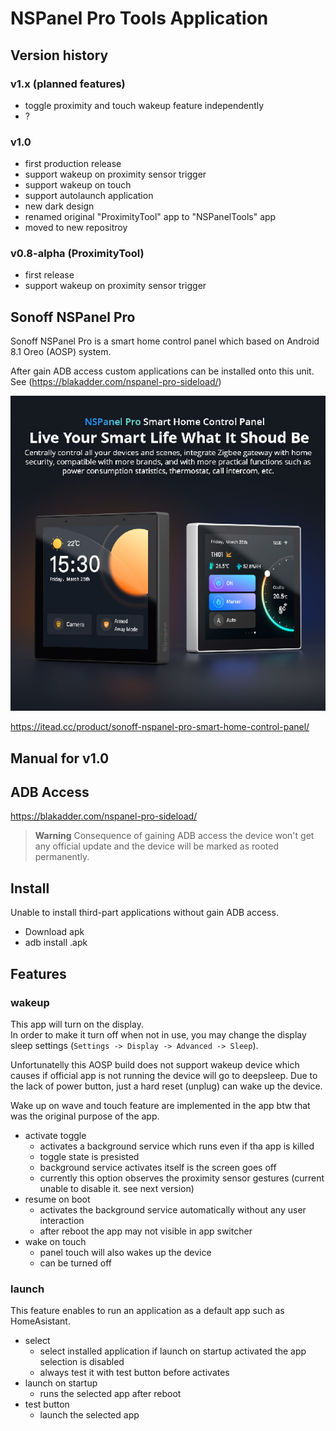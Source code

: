 # NSPanel Pro Tools Application
## Version history

### v1.x (planned features)
- toggle proximity and touch wakeup feature independently
- ?

### v1.0
- first production release
- support wakeup on proximity sensor trigger
- support wakeup on touch
- support autolaunch application
- new dark design
- renamed original "ProximityTool" app to "NSPanelTools" app
- moved to new repositroy

### v0.8-alpha (ProximityTool)
- first release
- support wakeup on proximity sensor trigger

## Sonoff NSPanel Pro

Sonoff NSPanel Pro is a smart home control panel which based on Android 8.1 Oreo (AOSP) system.

After gain ADB access custom applications can be installed onto this unit. See (https://blakadder.com/nspanel-pro-sideload/)

![Drag Racing](doc/assets/nspanel-pro.png)

https://itead.cc/product/sonoff-nspanel-pro-smart-home-control-panel/

## Manual for v1.0

## ADB Access
https://blakadder.com/nspanel-pro-sideload/

> **Warning**
> Consequence of gaining ADB access the device won't get any official update and the device will be marked as rooted permanently.
 
## Install
Unable to install third-part applications without gain ADB access.

- Download apk
- adb install <filename>.apk

## Features
### wakeup
This app will turn on the display.  
In order to make it turn off when not in use, you may change the display sleep settings (`Settings -> Display -> Advanced -> Sleep`).

Unfortunatelly this AOSP build does not support wakeup device which causes if official app is not running the device will go to deepsleep.
Due to the lack of power button, just a hard reset (unplug) can wake up the device.

Wake up on wave and touch feature are implemented in the app btw that was the original purpose of the app.
* activate toggle
  * activates a background service which runs even if tha app is killed
  * toggle state is presisted
  * background service activates itself is the screen goes off
  * currently this option observes the proximity sensor gestures (current unable to disable it. see next version)
* resume on boot
  * activates the background service automatically without any user interaction
  * after reboot the app may not visible in app switcher
* wake on touch
  * panel touch will also wakes up the device
  * can be turned off

### launch
This feature enables to run an application as a default app such as HomeAsistant.
* select
  * select installed application if launch on startup activated the app selection is disabled
  * always test it with test button before activates 
* launch on startup 
  * runs the selected app after reboot
* test button
  * launch the selected app
